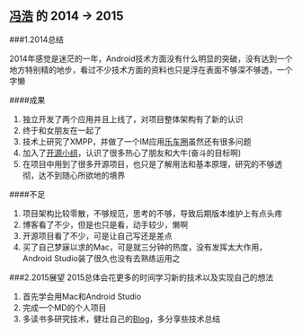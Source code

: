 [冯浩](https://github.com/MakoFeng) 的 2014 -> 2015
------------------------
###1.2014总结

2014年感觉是迷茫的一年，Android技术方面没有什么明显的突破，没有达到一个地方特别精的地步，看过不少技术方面的资料也只是浮在表面不够深不够透，一个字懒

####成果
1. 独立开发了两个应用并且上线了，对项目整体架构有了新的认识
2. 终于和女朋友在一起了
3. 技术上研究了XMPP，并做了一个IM应用[乐车圈](www.lechequan.com/)虽然还有很多问题
4. 加入了[开源小组](https://github.com/aosp-exchange-group)，认识了很多热心了朋友和大牛(奋斗的目标啊)
5. 在项目中用到了很多开源项目，也只是了解用法和基本原理，研究的不够透彻，达不到随心所欲地的境界

####不足
1. 项目架构比较零散，不够规范，思考的不够，导致后期版本维护上有点头疼
2. 博客看了不少，但是也只是看，动手较少，懒啊
3. 开源项目看了不少，可是让自己写还是差点
4. 买了自己梦寐以求的Mac，可是就三分钟的热度，没有发挥太大作用，Android Studio装了很久也没有去熟练运用之


###2.2015展望
2015总体会花更多的时间学习新的技术以及实现自己的想法

1. 首先学会用Mac和Android Studio
2. 完成一个MD的个人项目
3. 多读书多研究技术，健壮自己的[Blog](blog.siqihao.com)，多分享些技术总结
